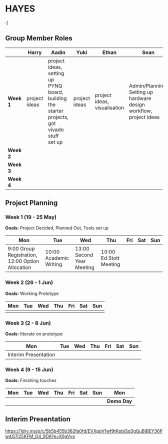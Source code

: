# HAYES

:(

## Group Member Roles

| | Harry | Aadin | Yuki | Ethan | Sean |
| --- | --- | --- | --- | --- | --- |
| **Week 1** | project ideas | project ideas, setting up PYNQ board, building the starter projects, got vivado stuff set up | project ideas | project ideas, visualisation | Admin/Planning, Setting up hardware design workflow, project ideas |
| **Week 2** | | | | | |
| **Week 3** | | | | | |
| **Week 4** | | | | | |

## Project Planning

### Week 1 (19 - 25 May)

**Goals:** Project Decided, Planned Out, Tools set up

| Mon | Tue | Wed | Thu | Fri | Sat | Sun |
| --- | --- | --- | --- | --- | --- | --- |
| 9:00 Group Registration, 12:00 Option Allocation | 10:00 Academic Writing | 13:00 Second Year Meeting | 10:00 Ed Stott Meeting | | | |

### Week 2 (26 - 1 Jun)

**Goals:** Working Prototype

| Mon | Tue | Wed | Thu | Fri | Sat | Sun |
| --- | --- | --- | --- | --- | --- | --- |
| | | | | | | |

### Week 3 (2 - 8 Jun)

**Goals:** Itterate on prototype

| Mon | Tue | Wed | Thu | Fri | Sat | Sun |
| --- | --- | --- | --- | --- | --- | --- |
| Interim Presentation  | | | | | | |

### Week 4 (9 - 15 Jun)

**Goals:** Finishing touches

| Mon | Tue | Wed | Thu | Fri | Sat | Sun | Mon |
| --- | --- | --- | --- | --- | --- | --- | --- |
|  | | | | | | | **Demo Day** |

## Interim Presentation

https://1drv.ms/p/c/5b5b455b362fa0fd/EVXppV1wf9tKpbiSq3gQuBIBEY36Pw4G7i25KFM_G4_9DA?e=X0gVyx